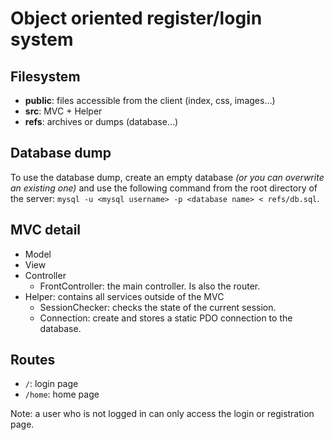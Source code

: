# Object oriented register/login system

## Filesystem

- **public**: files accessible from the client (index, css, images...)
- **src**: MVC + Helper
- **refs**: archives or dumps (database...)

## Database dump

To use the database dump, create an empty database _(or you can overwrite an existing one)_ and use the following command from the root directory of the server:
``mysql -u <mysql username> -p <database name> < refs/db.sql``.

## MVC detail

- Model
- View
- Controller
    - FrontController: the main controller. Is also the router.
- Helper: contains all services outside of the MVC
    - SessionChecker: checks the state of the current session.
    - Connection: create and stores a static PDO connection to the database.

## Routes

- ``/``: login page
- ``/home``: home page

Note: a user who is not logged in can only access the login or registration page.